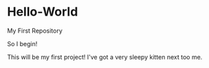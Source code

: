 # Hello-World
My First Repository 

So I begin! 

This will be my first project! 
I've got a very sleepy kitten next too me.
